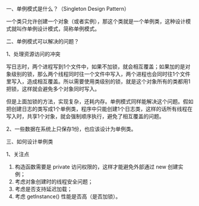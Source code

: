 一、单例模式是什么？（Singleton Design Pattern）

一个类只允许创建一个对象（或者实例），那这个类就是一个单例类，这种设计模式就叫作单例设计模式，简称单例模式。

二、单例模式可以解决的问题？

1、处理资源访问的冲突

写日志时，两个进程写到1个文件中，如果不加锁，就会相互覆盖；如果加的是对象级别的锁，那么两个线程同时往一个文件中写入，两个进程也会同时往1个文件里写入，造成相互覆盖。所以需要使用类级别的锁，就是这个对象所有的类都用1把锁，这样就会避免多个对象同时写入。

但是上面加锁的方法，实现复杂，还耗内存。单例模式同样能解决这个问题。假如把创建日志的类写成1个单例类，程序中只能创建1个日志类，这样的话所有线程在写入时，共享1个对象，就会强制顺序执行，避免了相互覆盖的问题。

2、一些数据在系统上只保存1份，也应该设计为单例类。

三、如何设计单例类

1、关注点

1. 构造函数需要是 private 访问权限的，这样才能避免外部通过 new 创建实例；
2. 考虑对象创建时的线程安全问题；
3. 考虑是否支持延迟加载；
4. 考虑 getInstance() 性能是否高（是否加锁）。